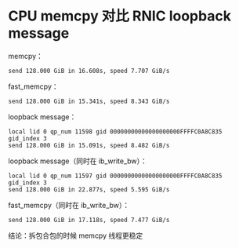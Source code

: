 # CPU memcpy 对比 RNIC loopback message

memcpy：

```
send 128.000 GiB in 16.608s, speed 7.707 GiB/s
```

fast_memcpy：

```
send 128.000 GiB in 15.341s, speed 8.343 GiB/s
```

loopback message：

```
local lid 0 qp_num 11598 gid 00000000000000000000FFFFC0A8C835 gid_index 3
send 128.000 GiB in 15.091s, speed 8.482 GiB/s
```

loopback message（同时在 ib_write_bw）：

```
local lid 0 qp_num 11597 gid 00000000000000000000FFFFC0A8C835 gid_index 3
send 128.000 GiB in 22.877s, speed 5.595 GiB/s
```

fast_memcpy（同时在 ib_write_bw）：
```
send 128.000 GiB in 17.118s, speed 7.477 GiB/s
```

结论：拆包合包的时候 memcpy 线程更稳定
